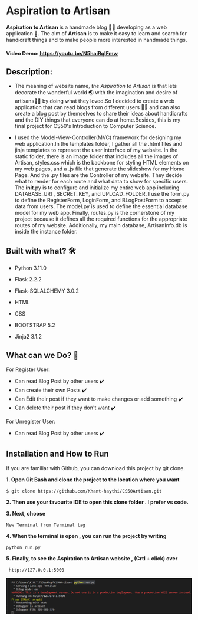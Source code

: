 # Aspiration to Artisan
**Aspiration to Artisan** is a handmade blog :yarn::thread: developing as a web application :iphone:. The aim of **Artisan** is to make it easy to learn and search for handicraft things and to make people more interested in handmade things.

#### Video Demo: https://youtu.be/N5haiRqlFmw
## Description:
- The meaning of website name, *the Aspiration to Artisan* is that lets decorate the wonderful world :earth_asia: with the imagination and desire of artisans:standing_man: by doing what they loved.So I decided to create a web application that can read blogs from different users :boy::girl: and can also create a blog post by themselves to share their ideas about handicrafts and the DIY things that everyone can do at home.Besides, this is my final project for CS50's Introduction to Computer Science.

- I used the Model-View-Controller(MVC) framework for designing my web application.In the templates folder, I gather all the .html files and jinja templates to represent the user interface of my website. In the static folder, there is an image folder that includes all the images of Artisan, styles.css which is the backbone for styling HTML elements on my web pages, and a .js file that generate the slideshow for my Home Page. And the .py files are the Controller of my website. They decide what to render for each route and what data to show for specific users. The __init__.py is to configure and initialize my entire web app including DATABASE_URI , SECRET_KEY, and UPLOAD_FOLDER. I use the form.py to define the RegisterForm, LoginForm, and BLogPostForm to accept data from users. The model.py is used to define the essential database model for my web app. Finally, routes.py is the cornerstone of my project because it defines all the required functions for the appropriate routes of my website. Additionally, my main database, ArtisanInfo.db is inside the instance folder.


## Built with what? :hammer_and_wrench:
- Python 3.11.0
* Flask 2.2.2
+ Flask-SQLALCHEMY 3.0.2
- HTML 
* CSS
+ BOOTSTRAP 5.2
- Jinja2 3.1.2

## What can we Do? :monocle_face:
For Register User:
+ Can read Blog Post by other users :heavy_check_mark:
+ Can create their own Posts :heavy_check_mark:
+ Can Edit their post if they want to make changes or add something :heavy_check_mark:
+ Can delete their post if they don't want :heavy_check_mark:

For Unregister User:
- Can read Blog Post by other users :heavy_check_mark:

## Installation and How to Run 
If you are familiar with Github, you can download this project by git clone.

**1. Open Git Bash and clone the project to the location where you want**

```
$ git clone https://github.com/Khant-haythi/CS50Artisan.git
```
**2. Then use your favourite IDE to open this clone folder . I prefer vs code.**

**3. Next, choose**
```
New Terminal from Terminal tag
```
**4. When the terminal is open , you can run the project by writing**
```
python run.py
```
**5. Finally, to see the Aspiration to Artisan website , (Crtl + click) over**
```
 http://127.0.0.1:5000
```
![Image for how to launch website](samplerun.png)




